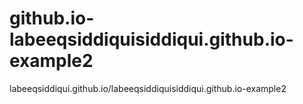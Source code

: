 # github.io-labeeqsiddiquisiddiqui.github.io-example2
labeeqsiddiqui.github.io/labeeqsiddiquisiddiqui.github.io-example2
